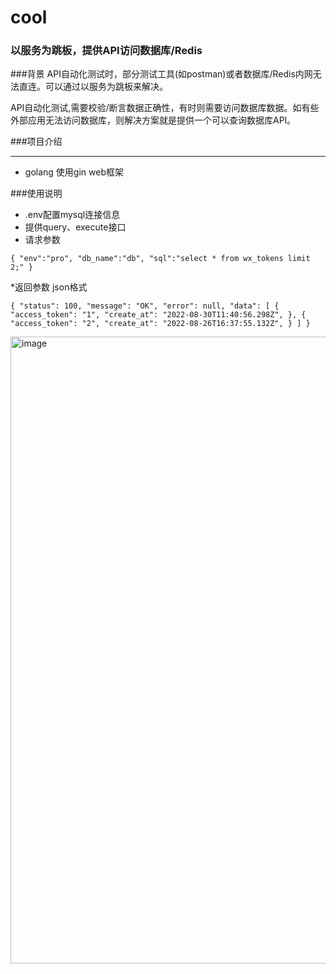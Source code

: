 # cool

### 以服务为跳板，提供API访问数据库/Redis

###背景
API自动化测试时，部分测试工具(如postman)或者数据库/Redis内网无法直连。可以通过以服务为跳板来解决。


API自动化测试,需要校验/断言数据正确性，有时则需要访问数据库数据。如有些外部应用无法访问数据库，则解决方案就是提供一个可以查询数据库API。

###项目介绍
***
* golang 使用gin web框架

###使用说明
* .env配置mysql连接信息
* 提供query、execute接口
* 请求参数

`
{
"env":"pro",
"db_name":"db",
"sql":"select * from wx_tokens limit 2;"
}
`


*返回参数 json格式

`
{
"status": 100,
"message": "OK",
"error": null,
"data": [
{
"access_token": "1",
"create_at": "2022-08-30T11:40:56.298Z",
},
{
"access_token": "2",
"create_at": "2022-08-26T16:37:55.132Z",
}
]
}
`

<img width="1003" alt="image" src="https://user-images.githubusercontent.com/81615348/188116427-305a795f-9355-4809-977e-40910aaa45f9.png">
